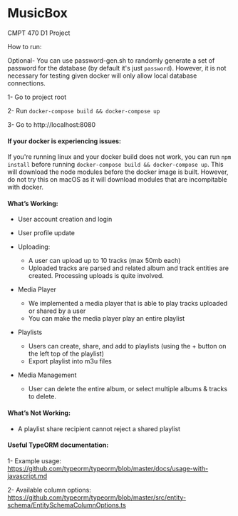 # MusicBox

CMPT 470 D1 Project 

How to run:

Optional- You can use password-gen.sh to randomly generate a set of password for the database (by default it's just `password`). However, it is not necessary for testing given docker will only allow local database connections.

1- Go to project root

2- Run `docker-compose build && docker-compose up`

3- Go to http://localhost:8080

#### If your docker is experiencing issues:
If you're running linux and your docker build does not work, you can run `npm install` before running `docker-compose build && docker-compose up`. This will download the node modules before the docker image is built. However, do not try this on macOS as it will download modules that are incompitable with docker.

#### What’s Working:

* User account creation and login

* User profile update

* Uploading:
    * A user can upload up to 10 tracks (max 50mb each)
    * Uploaded tracks are parsed and related album and track entities are created. Processing uploads is quite involved. 

* Media Player
    * We implemented a media player that is able to play tracks uploaded or shared by a user
    * You can make the media player play an entire playlist

* Playlists
    * Users can create, share, and add to playlists (using the + button on the left top of the playlist)
    * Export playlist into m3u files

* Media Management
    * User can delete the entire album, or select multiple albums & tracks to delete.


#### What’s Not Working:

* A playlist share recipient cannot reject a shared playlist



#### Useful TypeORM documentation:

1- Example usage: 
https://github.com/typeorm/typeorm/blob/master/docs/usage-with-javascript.md


2- Available column options:
https://github.com/typeorm/typeorm/blob/master/src/entity-schema/EntitySchemaColumnOptions.ts
